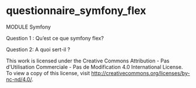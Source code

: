 # questionnaire_symfony_flex
MODULE 
Symfony

Question 1 :
Qu’est ce que symfony flex?

Question 2:
A quoi sert-il ?

This work is licensed under the Creative Commons Attribution - Pas d'Utilisation Commerciale - Pas de Modification 4.0 International License. To view a copy of this license, visit
http://creativecommons.org/licenses/by-nc-nd/4.0/.



